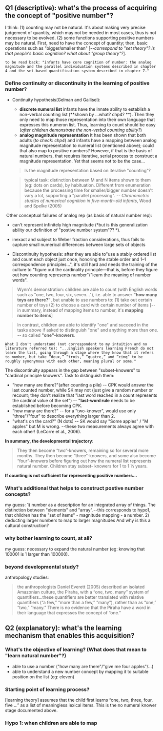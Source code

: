 ## Q1 (descriptive): what's the process of acquiring the concept of "positive number"?
I think: (1) counting may not be natural. It's about making very precise judgement of quantity, which may not be needed in most cases, thus is not necessary to be evolved. (2) some functions supporting positive numbers may be natural. First, need to have the concept of quantity; then, basic operations such as "bigger/smaller than" [*--correspond to "set theory"? is that people's basic cognition? what about "group theory"?*].

``
to be read back: "infants have core cognition of number: the analog magnitude and the parallel individuation systems described in chapter 4 and the set-based quantification system described in chapter 7."
``

### Define continuity or discontinuity in the learning of positive number?
+ Continuity hypothesis(Gelman and Gallisel): 
  + **discrete numeral list** infants have the innate ability to establish a non-verbal counting list (**shown by ...what? chp4? **). Then they only need to map those representation into their own language that expresses this numeron list. Thus, learning to count should be easy (*after children demonstrate the non-verbal counting ability?*)
  + **analog magnitude representation** It has been shown that both adults (*to check: chp4*) and infants have a mapping between analog magnitude representation to numeral list (mentioned above); could that also map to positive numbers?
  However, if that is the basis of natural numbers, that requires iterative, serial process to construct a magnitude representation. Yet that seems not to be the case...
  > Is the magnitude representation based on iterative "counting"? 
  
  > typical task: distinction between M and N items shown to them (eg: dots on cards), by habituation. Different from enumeration because the processing time for smaller/bigger number doesn't vary a lot, supporting a "parallel processing". -- *Chronometric studies of numerical cognition in five-month-old infants*, Wood and Spelke (2005)

  Other conceptual failures of analog rep (as basis of natural number rep):
  + can't represent infinitely high magnitude (*but is this generalization ability our definition of "postive number system"?? *).
  + inexact and subject to Weber fraction considerations, thus fails to capture small numerical differences between large sets of objects


+ Discontinuity hypothesis: after they are able to"use a stably ordered list and count each object just once, honoring the stable order and 1–1 correspondence principles...", it's still hard and needs the training of the culture to "figure out the cardinality principle—that is, before they figure out how counting represents number"/"learn the meaning of number words". 
> Wynn's demonstration: children are able to count (with English words such as "one, two, four, six, seven..."), i.e. able to answer **"how many toys are there?"**, but unable to use numbers to: (1) take out certain number of toys (2) to choose a card with certain number of items [--in summary, instead of mapping items to number, it's **mapping number to items**]

> In contrast, children are able to identify "one" and succeed in the tasks above if asked to distinguish "one" and anything more than one. -- so called **"one"-knowers**.

``What I don't understand (not correspondent to my intuition and no literature referred to): "...English speakers learning French do not learn the list, going through a stage where they know that it refers to number, but take “deux,” “trois,” “quatre,” and “cinq” to be roughly synonymous with each other, meaning plural or some."
``

The discontinuity appears in the gap between "subset-knowers" to "cardinal principle knowers". Task to distinguish them:
+ "how many are there?"(after counting a pile) -- CPK would answer the last counted number, while SK may not (just give a random number or recount; they don't realize that "last word reached in a count represents the cardinal value of the set") -- **"last-word rule** needs to be established before becoming CPK.
+ "how many are there?" -- for a "two-knower", would use only "three"/"four" to describe everything larger than 2.
+ "what's on the card?" (N dots) -- SK would say "Some apples" / "M apples" but M is wrong.
--these two measurements always agree with each other! (LeCorre et al., 2006).

**In summary, the developmental trajectory:**
>They then become “two”-knowers, remaining so for several more months. They then become “three”-knowers, and some also become “four”-knowers before figuring out how the numeral list represents natural number. Children stay subset- knowers for 1 to 1 1⁄2 years.

**If counting is not sufficient for representing positive numbers...**
### What's additional that helps to construct postive number concepts?
my guess: 1) number as a description for an integrated array of things. The distinction between "elements" and "array".--this corresponds to hypo1, that children has the "set of items" - magnitude mapping - a number. 2) deducting larger numbers to map to larger magnitudes
And why is this a cultural construction?

### why bother learning to count, at all?
my guess: necessary to expand the natural number (eg: knowing that 100001 is 1 larger than 100000).

### beyond developmental study?
anthropology studies: 
> the anthropologists Daniel Everett (2005) described an isolated Amazonian culture, the Piraha, with a “one, two, many” system of quantifiers...these quantifiers are better translated with relative quantifiers (“a few,” “more than a few,” “many”), rather than as “one,” “two,” “many.” There is no evidence that the Piraha have a word in their language that expresses the concept of “one.”

## Q2 (explanatory): what's the learning mechanism that enables this acquisition?

### What's the objective of learning? (What does that mean to "learn natural number"?)
+ able to use a number ("how many are there"/"give me four apples"/...)
+ able to understand a new number concept by mapping it to suitable position on the list (eg: eleven)

### Starting point of learning process?
[learning theory] assumes that the child first learns “one, two, three, four, five ...” as a list of meaningless lexical items. This is the no numeral knower stage documented above. 

### Hypo 1: when children are able to map 

